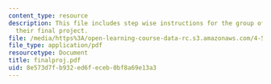 ```yaml
---
content_type: resource
description: This file includes step wise instructions for the group of students for
  their final project.
file: /media/https%3A/open-learning-course-data-rc.s3.amazonaws.com/4-501-architectural-construction-and-computation-fall-2005/8e573d7fb932ed6feceb0bf8a69e13a3_finalproj.pdf
file_type: application/pdf
resourcetype: Document
title: finalproj.pdf
uid: 8e573d7f-b932-ed6f-eceb-0bf8a69e13a3
---
```


